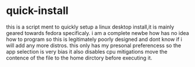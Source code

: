 # quick-install
this is a script ment to quickly setup a linux desktop install,it is mainly geared towards fedora specificaly.
i am a complete newbe how has no idea how to program so this is legitimately poorly designed and dont know if i will add any more distros.
this only has my presonal preferencess so the app selection is very bias
it also disables cpu mitigations
move the contence of the file to the home dirctory before executing it.
